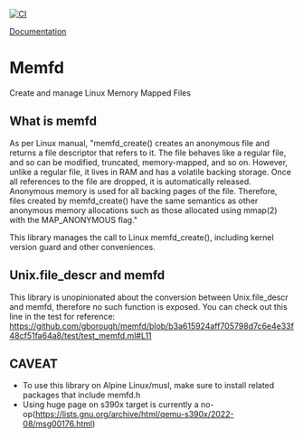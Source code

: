 [![CI](https://github.com/gborough/memfd/actions/workflows/ci.yml/badge.svg)](https://github.com/gborough/memfd/actions/workflows/ci.yml)

[Documentation](https://gborough.github.io/memfd/memfd)

# Memfd
Create and manage Linux Memory Mapped Files

## What is memfd

As per Linux manual, "memfd_create() creates an anonymous file and returns a file descriptor that refers to it. The file behaves like a regular file, and so can be modified, truncated, memory-mapped, and so on. However, unlike a regular file, it lives in RAM and has a volatile backing storage. Once all references to the file are dropped, it is automatically released. Anonymous memory is used for all backing pages of the file.  Therefore, files created by memfd_create() have the same semantics as other anonymous memory allocations such as those allocated using mmap(2) with the MAP_ANONYMOUS flag."

This library manages the call to Linux memfd_create(), including kernel version guard and other conveniences.

## Unix.file_descr and memfd

This library is unopinionated about the conversion between Unix.file_descr and memfd, therefore no such function is exposed. You can check out this line in the test for reference: https://github.com/gborough/memfd/blob/b3a615924aff705798d7c6e4e33f48cf51fa64a8/test/test_memfd.ml#L11

## CAVEAT
- To use this library on Alpine Linux/musl, make sure to install related packages that include memfd.h
- Using huge page on s390x target is currently a no-op(https://lists.gnu.org/archive/html/qemu-s390x/2022-08/msg00176.html)
